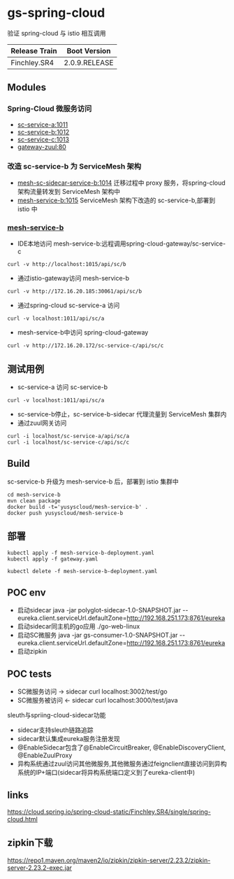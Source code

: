 # gs-spring-cloud

验证 spring-cloud 与 istio 相互调用 

| Release Train |  Boot Version |
| :--- | :---: | 
| Finchley.SR4 | 2.0.9.RELEASE | 

## Modules
### Spring-Cloud 微服务访问
- [sc-service-a:1011](sc-service-a)
- [sc-service-b:1012](sc-service-b)
- [sc-service-c:1013](sc-service-b)
- [gateway-zuul:80](gateway-zuul)
### 改造 sc-service-b 为 ServiceMesh 架构
- [mesh-sc-sidecar-service-b:1014](mesh-sc-sidecar-service-b) 迁移过程中 proxy 服务，将spring-cloud 架构流量转发到 ServiceMesh 架构中
- [mesh-service-b:1015](mesh-service-b) ServiceMesh 架构下改造的 sc-service-b,部署到 istio 中

### [mesh-service-b](mesh-service-b)
- IDE本地访问 mesh-service-b:远程调用spring-cloud-gateway/sc-service-c
``` 
curl -v http://localhost:1015/api/sc/b
```
- 通过istio-gateway访问 mesh-service-b
``` 
curl -v http://172.16.20.185:30061/api/sc/b
```
- 通过spring-cloud sc-service-a 访问
``` 
curl -v localhost:1011/api/sc/a
```
- mesh-service-b中访问 spring-cloud-gateway
```
curl -v http://172.16.20.172/sc-service-c/api/sc/c 
```

## 测试用例
- sc-service-a 访问 sc-service-b
``` 
curl -v localhost:1011/api/sc/a
```
- sc-service-b停止，sc-service-b-sidecar 代理流量到 ServiceMesh 集群内
- 通过zuul网关访问
```
curl -i localhost/sc-service-a/api/sc/a
curl -i localhost/sc-service-c/api/sc/c
```

## Build
sc-service-b 升级为 mesh-service-b 后，部署到 istio 集群中
```
cd mesh-service-b
mvn clean package
docker build -t='yusyscloud/mesh-service-b' .
docker push yusyscloud/mesh-service-b 
```

## 部署

``` 
kubectl apply -f mesh-service-b-deployment.yaml
kubectl apply -f gateway.yaml 
```
``` 
kubectl delete -f mesh-service-b-deployment.yaml 
```

## POC env
 - 启动sidecar java -jar polyglot-sidecar-1.0-SNAPSHOT.jar --eureka.client.serviceUrl.defaultZone=http://192.168.251.173:8761/eureka
 - 启动sidecar同主机的go应用 ./go-web-linux
 - 启动SC微服务 java -jar gs-consumer-1.0-SNAPSHOT.jar --eureka.client.serviceUrl.defaultZone=http://192.168.251.173:8761/eureka
 - 启动zipkin
 
## POC tests 
 - SC微服务访问 -> sidecar   curl localhost:3002/test/go
 - SC微服务被访问 <- sidecar  curl localhost:3000/test/java
 
 sleuth与spriing-cloud-sidecar功能
 - sidecar支持sleuth链路追踪
 - sidecar默认集成eureka服务注册发现
 - @EnableSidecar包含了@EnableCircuitBreaker, @EnableDiscoveryClient, @EnableZuulProxy
 - 异构系统通过zuul访问其他微服务,其他微服务通过feignclient直接访问到异构系统的IP+端口(sidecar将异构系统端口定义到了eureka-client中)

## links
https://cloud.spring.io/spring-cloud-static/Finchley.SR4/single/spring-cloud.html

## zipkin下载
https://repo1.maven.org/maven2/io/zipkin/zipkin-server/2.23.2/zipkin-server-2.23.2-exec.jar
